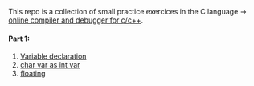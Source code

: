 This repo is a collection of small practice exercices in the C language -> [online compiler and debugger for c/c++](https://www.onlinegdb.com/). </br>
#### Part 1:
1. [Variable declaration](https://github.com/SharpAdder/C/blob/main/variables.c)
2. [char var as int var](https://github.com/SharpAdder/C/blob/main/char_as_int.c)
3. [floating](https://github.com/SharpAdder/C/blob/main/floating_numbers.c)
